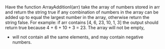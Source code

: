 Have the function ArrayAdditionI(arr) take the array of numbers stored in arr and return the string true if any combination of numbers in the array can be added up to equal the largest number in the array, otherwise return the string false. For example: if arr contains [4, 6, 23, 10, 1, 3] the output should return true because 4 + 6 + 10 + 3 = 23. The array will not be empty,
*  will not contain all the same elements, and may contain negative numbers.           
